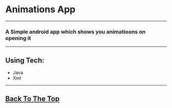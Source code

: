 # Animations App
---
### A Simple android app which shows you animatioons on opening it
---
## Using Tech:

* Java
* Xml
---


[Back To The Top](#Textchat)
---
